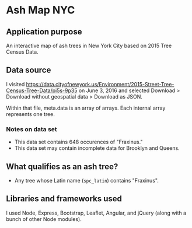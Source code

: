# Ash Map NYC

## Application purpose
An interactive map of ash trees in New York City based on 2015 Tree Census Data.

## Data source

I visited https://data.cityofnewyork.us/Environment/2015-Street-Tree-Census-Tree-Data/pi5s-9p35 on June 3, 2016 and selected Download > Download without geospatial data > Download as JSON.

Within that file, meta.data is an array of arrays. Each internal array represents one tree.

### Notes on data set

* This data set contains 648 occurences of "Fraxinus."
* This data set may contain incomplete data for Brooklyn and Queens.

## What qualifies as an ash tree?

* Any tree whose Latin name (`spc_latin`) contains "Fraxinus".

## Libraries and frameworks used
I used Node, Express, Bootstrap, Leaflet, Angular, and jQuery (along with a bunch of other Node modules).

